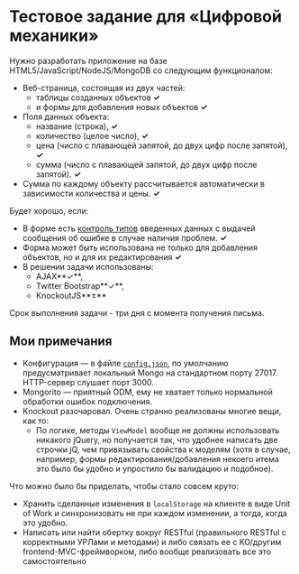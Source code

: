Тестовое задание для «Цифровой механики»
========================================
Нужно разработать приложение на базе HTML5/JavaScript/NodeJS/MongoDB
со следующим функционалом:

- Веб-страница, состоящая из двух частей: 
	- таблицы созданных объектов **✓**
	- и формы для добавления новых объектов **✓**
- Поля данных объекта:
	- название (строка), **✓**
	- количество (целое число), **✓**
	- цена (число с плавающей запятой, до двух цифр после запятой), **✓**
	- сумма (число с плавающей запятой, до двух цифр после запятой). **✓**
- Сумма по каждому объекту рассчитывается автоматически в зависимости 
количества и цены. **✓**

Будет хорошо, если:

- В форме есть [контроль типов](http://github.com/kix/di-test/tree/master/models.js#l11) введенных данных с выдачей сообщения
об ошибке в случае наличия проблем. **✓**
- Форма может быть использована не только для добавления объектов,
но и для их редактирования **✓**
- В решении задачи использованы:
	- AJAX**✓**, 
	- Twitter Bootstrap**✓**, 
	- KnockoutJS**±**

Срок выполнения задачи - три дня с момента получения письма.

Мои примечания
--------------

- Конфигурация — в файле [```config.json```](http://github.com/kix/di-test/tree/master/config.json), по умолчанию предусматривает локальный Mongo на стандартном порту  27017. HTTP-сервер слушает порт 3000.
- Mongorito — приятный ODM, ему не хватает только нормальной обработки ошибок подключения.
- Knockout разочаровал. Очень странно реализованы многие вещи, как то:
	- По логике, методы ```ViewModel``` вообще не должны использовать никакого jQuery, но получается так, что удобнее написать две строчки jQ, чем привязывать свойства к моделям (хотя в случае, например, формы редактирования/добавления некоего итема это было бы удобно и упростило бы валидацию и подобное).

	
Что можно было бы приделать, чтобы стало совсем круто:

- Хранить сделанные изменения в ```localStorage``` на клиенте в виде Unit of Work и синхронизовать не при каждом изменении, а тогда, когда это удобно.
- Написать или найти обертку вокруг RESTful (правильного RESTful с корректными УРЛами и методами) и либо связать ее с KO/другим frontend-MVC-фреймворком, либо вообще реализовать все это самостоятельно